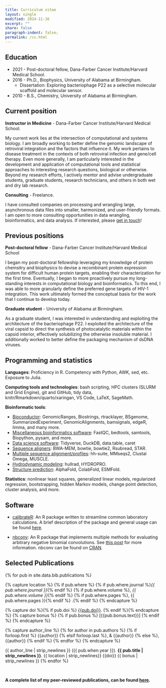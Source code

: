 ```yaml
---
title: Curriculum vitae
layout: single
modified: 2024-11-16
excerpt: ""
share: false
paragraph-indent: false;
permalink: /cv.html
---
```


## <i class="fas fa-graduation-cap"></i> Education

  - 2021 - Post-doctoral fellow, Dana-Farber Cancer Institute/Harvard Medical School.
  - 2016 - Ph.D., Biophysics, University of Alabama at Birmingham.
      - Dissertation: Exploring bacteriophage P22 as a selective molecular scaffold and molecular sensor.
  - 2010 - B.S., Chemistry, University of Alabama at Birmingham.

## <i class="fas fa-user-astronaut"></i> Current position

**Instructor in Medicine** - Dana-Farber Cancer Institute/Harvard Medical School.

My current work lies at the intersection of computational and systems biology. I am broadly working to better define the genomic landscape of retroviral integration and the factors that influence it. My work pertains to disease treatment in the contexts of both retroviral infection and gene/cell therapy. Even more generally, I am particularly interested in the development and application of computational tools and statistical approaches to interesting research questions, biological or otherwise. Beyond my research efforts, I actively mentor and advise undergraduate students, graduate students, research technicians, and others in both wet and dry lab research.

**Consulting** - Freelance.

I have consulted companies on processing and wrangling large, asynchronous data files into smaller, harmonized, and user-friendly formats. I am open to more consulting opportunities in data wrangling, bioinformatics, and data analysis. If interested, please [get in touch](mailto:gregoryjbedwell@gmail.com)!


## <i class="fas fa-map-marker-alt"></i> Previous positions

**Post-doctoral fellow** - Dana-Farber Cancer Institute/Harvard Medical School

I began my post-doctoral fellowship leveraging my knowledge of protein chemsitry and biophysics to devise a recombinant protein expression system for difficult human protein targets, enabling their characterization for the first time. Eventually, I began to more proactively pursue my long-standing interests in computational biology and bioinformatics. To this end, I was able to more granularly define the preferred gene targets of HIV-1 integration. This work ultimately formed the conceptual basis for the work that I continue to develop today.

**Graduate student** - University of Alabama at Birmingham.

As a graduate student, I was interested in understanding and exploiting the architecture of the bacteriophage P22. I exploited the architecture of the viral capsid to direct the synthesis of photocatalytic materials within the capsid interior, effectively solubilizing the otherwise insoluble material. I additionally worked to better define the packaging mechanism of dsDNA viruses.


## <i class="fas fa-chart-bar"></i> Programming and statistics

**Languages**: Proficiency in R. Competency with Python, AWK, sed, etc. Exposure to Julia.

**Computing tools and technologies**: bash scripting, HPC clusters (SLURM and Grid Engine), git and GitHub, tidy data, knitr/Rmarkdown/quarto/xaringan, VS Code, LaTeX, SageMath.

**Bioinformatic tools**: 
  - <u>Bioconductor</u>: GenomicRanges, Biostrings, rtracklayer, BSgenome, SummarizedExperiment, GenomicAlignments, bamsignals, edgeR, limma, and many more. 
  - <u>Miscellaneous bioinformatics software</u>: FastQC, bedtools, samtools, Biopython, pysam, and more. 
  - <u>Data science software</u>: Tidyverse, DuckDB, data.table, caret
  - <u>Sequence aligners</u>: BWA-MEM, bowtie, bowtie2, Rsubread, STAR.
  - <u>Multiple sequence alignment/profiles</u>: hh-suite, MMseqs2, Clustal Omega, MUSCLE.
  - <u>Hydrodynamic modeling</u>: hullrad, HYDROPRO.
  - <u>Structure prediction</u>: AlphaFold, ColabFold, ESMFold.

**Statistics**: nonlinear least squares, generalized linear models, regularized regression, bootstrapping, hidden Markov models, change point detection, cluster analysis, and more.

## <i class="fas fa-code"></i> Software

- [calibrateR](https://github.com/gbedwell/calibrateR): An R package written to streamline common laboratory calculations. A brief description of the package and general usage can be found [here](https://gbedwell.github.io/calibrateR/).

- [nbconv](https://github.com/gbedwell/nbconv): An R package that implements multiple methods for evaluating arbitrary negative binomial convolutions. See [this post](https://gbedwell.github.io/nb-convolutions/) for more information. nbconv can be found on [CRAN](https://cran.r-project.org/web/packages/nbconv/index.html).


## <i class="fas fa-align-left"></i> Selected Publications

{% for pub in site.data.bib.publications %}

{% capture location %}
{% if pub.where %}
{% if pub.where.journal %}_{{ pub.where.journal }}_{% endif %}
{% if pub.where.volume %}, _{{ pub.where.volume }}_{% endif %}
{% if pub.where.pages %}, {{ pub.where.pages }}{% endif %}
.{% endif %}
{% endcapture %}

{% capture doi %}{% if pub.doi %} [{{pub.doi}}](http://doi.org/{{pub.doi}}). {% endif %}{% endcapture %}
{% capture bonus %}
{% if pub.bonus %}
[{{pub.bonus.text}}]
{% endif %}
{% endcapture %}

{% capture author_line %}
{% for author in pub.authors %}
{% if forloop.first %} {{author}}
{% elsif forloop.last %}, & {{author}}
{% else %}, {{author}}
{% endif %}
{% endfor %}
{% endcapture %}

{{ author_line | strip_newlines }} ({{ pub.when.year }}). **{{ pub.title | strip_newlines }}**. {{ location | strip_newlines}} {{doi}} {{ bonus  | strip_newlines }}
{% endfor %}

<br>

**A complete list of my peer-reviewed publications, can be found [here](https://pubmed.ncbi.nlm.nih.gov/?term=%28Bedwell+GJ+AND+Prevelige+PE%29+OR+%28Bedwell+GJ+AND+Engelman%29+OR+%28Bedwell+GJ+AND+Schneider%29+OR+%28Bedwell+GJ+AND+Saad%29+OR+%28Bedwell+GJ+AND+Bedwell+DM%29).**



